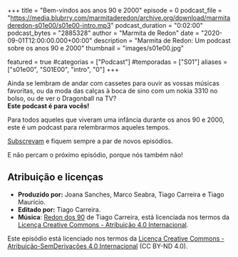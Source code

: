 +++
title = "Bem-vindos aos anos 90 e 2000"
episode = 0
podcast_file = "https://media.blubrry.com/marmitaderedon/archive.org/download/marmitaderedon-s01e00/s01e00-intro.mp3"
podcast_duration = "0:02:00"
podcast_bytes = "2885328"
author = "Marmita de Redon"
date = "2020-09-01T12:00:00.000+00:00"
description = "Marmita de Redon: Um podcast sobre os anos 90 e 2000"
thumbnail = "images/s01e00.jpg"

featured = true
#categorias = ["Podcast"]
#temporadas = ["S01"]
aliases = ["s01e00", "S01E00", "intro", "0"]
+++

Ainda se lembram de andar com cassetes para ouvir as vossas músicas favoritas,
ou da moda das calças à boca de sino com um nokia 3310 no bolso,
ou de ver o Dragonball na TV?  
**Este podcast é para vocês!**

Para todos aqueles que viveram uma infância durante os anos 90 e 2000,
este é um podcast para relembrarmos aqueles tempos.

[Subscrevam](https://marmita.pt/subscrever) e fiquem sempre a par de novos episódios.

E não percam o próximo episódio, porque nós também não!




## Atribuição e licenças
- **Produzido por:** Joana Sanches, Marco Seabra, Tiago Carreira e Tiago Maurício.
- **Editado por:** Tiago Carreira.
- **Música**: [Redon dos 90](https://archive.org/details/redon90) de Tiago Carreira, está licenciada nos termos da [Licença Creative Commons - Atribuição 4.0 Internacional](http://creativecommons.org/licenses/by/4.0/).

Este episódio está licenciado nos termos da [Licença Creative Commons - Atribuição-SemDerivações 4.0 Internacional](https://creativecommons.org/licenses/by-nd/4.0/) (CC BY-ND 4.0).


